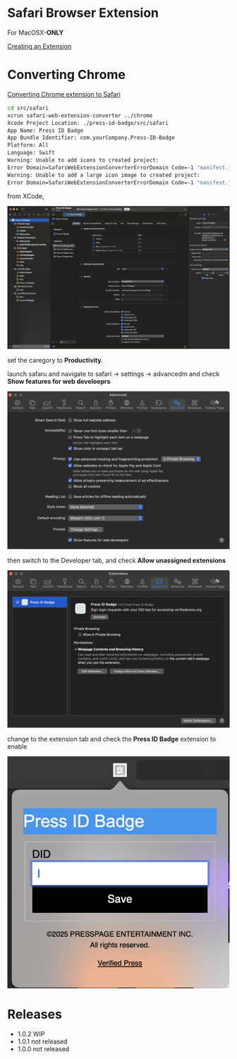 # Safari Browser Extension
For MacOSX-**ONLY**

[Creating an Extension](https://developer.apple.com/documentation/safariservices/creating-a-safari-web-extension)

# Converting Chrome
[Converting Chrome extension to Safari](https://bartsolutions.github.io/2020/11/20/safari-extension/)

```sh
cd src/safari
xcrun safari-web-extension-converter ../chrome
Xcode Project Location: ./press-id-badge/src/safari
App Name: Press ID Badge
App Bundle Identifier: com.yourCompany.Press-ID-Badge
Platform: All
Language: Swift
Warning: Unable to add icons to created project:
Error Domain=SafariWebExtensionConverterErrorDomain Code=-1 "manifest.json is missing icons" UserInfo={NSLocalizedDescription=manifest.json is missing icons}
Warning: Unable to add a large icon image to created project:
Error Domain=SafariWebExtensionConverterErrorDomain Code=-1 "manifest.json is missing a large icon size" UserInfo={NSLocalizedDescription=manifest.json is missing a large icon size}
```

from XCode,

![xcode-001.png](images/xcode-001.png)

set the caregory to **Productivity**.

launch safaru and navigate to safari -> settings -> advancedm and check **Show features for web develoeprs**

![settings](images/safari-settings.png)

then switch to the Developer tab, and check **Allow unassigned extensions**

![extensions](images/safari-extensions.png)

change to the extension tab and check the **Press ID Badge** extension to enable

![press-id-badge](images/extension-001.png)

# Releases
- 1.0.2 WIP
- 1.0.1 not released
- 1.0.0 not released
